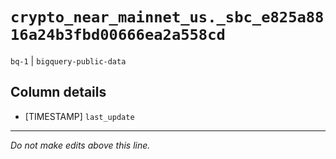 # `crypto_near_mainnet_us._sbc_e825a8816a24b3fbd00666ea2a558cd`
`bq-1` | `bigquery-public-data`

## Column details
* [TIMESTAMP] `last_update`

-------------------------------------------------------------------------------
*Do not make edits above this line.*
